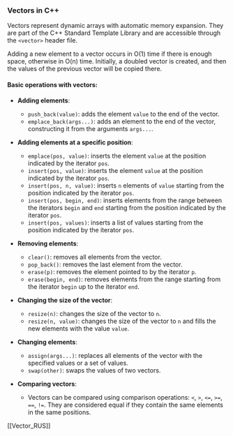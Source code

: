 ### Vectors in C++

Vectors represent dynamic arrays with automatic memory expansion. They are part of the C++ Standard Template Library and are accessible through the `<vector>` header file.

Adding a new element to a vector occurs in O(1) time if there is enough space, otherwise in O(n) time. Initially, a doubled vector is created, and then the values of the previous vector will be copied there.

#### Basic operations with vectors:

- **Adding elements**:
  - `push_back(value)`: adds the element `value` to the end of the vector.
  - `emplace_back(args...)`: adds an element to the end of the vector, constructing it from the arguments `args...`.
  
- **Adding elements at a specific position**:
  - `emplace(pos, value)`: inserts the element `value` at the position indicated by the iterator `pos`.
  - `insert(pos, value)`: inserts the element `value` at the position indicated by the iterator `pos`.
  - `insert(pos, n, value)`: inserts `n` elements of `value` starting from the position indicated by the iterator `pos`.
  - `insert(pos, begin, end)`: inserts elements from the range between the iterators `begin` and `end` starting from the position indicated by the iterator `pos`.
  - `insert(pos, values)`: inserts a list of values starting from the position indicated by the iterator `pos`.
  
- **Removing elements**:
  - `clear()`: removes all elements from the vector.
  - `pop_back()`: removes the last element from the vector.
  - `erase(p)`: removes the element pointed to by the iterator `p`.
  - `erase(begin, end)`: removes elements from the range starting from the iterator `begin` up to the iterator `end`.
  
- **Changing the size of the vector**:
  - `resize(n)`: changes the size of the vector to `n`.
  - `resize(n, value)`: changes the size of the vector to `n` and fills the new elements with the value `value`.
  
- **Changing elements**:
  - `assign(args...)`: replaces all elements of the vector with the specified values or a set of values.
  - `swap(other)`: swaps the values of two vectors.

- **Comparing vectors**:
  - Vectors can be compared using comparison operations: `<`, `>`, `<=`, `>=`, `==`, `!=`. They are considered equal if they contain the same elements in the same positions.

[[Vector_RUS]]

